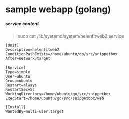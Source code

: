 # sample webapp (golang)

##### service content
> sudo cat /lib/systemd/system/helenfitweb2.service
> 

```
[Unit]
Description=helenfitweb2
ConditionPathExists=/home/ubuntu/go/src/snippetbox
After=network.target

[Service]
Type=simple
User=ubuntu
Group=ubuntu
Restart=always
RestartSec=5s
WorkingDirectory=/home/ubuntu/go/src/snippetbox
ExecStart=/home/ubuntu/go/src/snippetbox/web

[Install]
WantedBy=multi-user.target
```